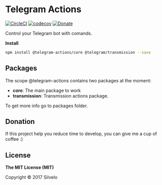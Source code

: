 # Telegram Actions

[![CircleCI](https://circleci.com/gh/silvelo/telegram-actions.svg?&style=shield)](https://circleci.com/gh/silvelo/telegram-actions/tree/transmission-actions)
[![codecov](https://codecov.io/gh/silvelo/telegram-actions/branch/master/graph/badge.svg)](https://codecov.io/gh/silvelo/telegram-actions)
[![Donate](https://img.shields.io/badge/Donate-PayPal-green.svg)](https://paypal.me/silvelo)


Control your Telegram bot with comands.

__Install__

```bash
npm install @telegram-actions/core @telegram/transmission --save
```


## Packages
The scope @telegram-actions contains two packages at the moment:

* __core__: The main package to work
* __transmission__: Transmission actions package.

To get more info go to packages folder.

Donation
--------
If this project help you reduce time to develop, you can give me a cup of coffee :)

## License

**The MIT License (MIT)**

Copyright © 2017 Silvelo
